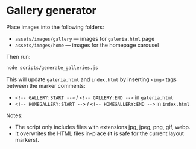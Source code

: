 # Gallery generator

Place images into the following folders:

- `assets/images/gallery` — images for `galeria.html` page
- `assets/images/home` — images for the homepage carousel

Then run:

```bash
node scripts/generate_galleries.js
```

This will update `galeria.html` and `index.html` by inserting `<img>` tags between the marker comments:

- `<!-- GALLERY:START -->` / `<!-- GALLERY:END -->` in `galeria.html`
- `<!-- HOMEGALLERY:START -->` / `<!-- HOMEGALLERY:END -->` in `index.html`

Notes:
- The script only includes files with extensions jpg, jpeg, png, gif, webp.
- It overwrites the HTML files in-place (it is safe for the current layout markers).
